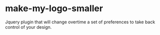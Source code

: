 make-my-logo-smaller
====================

Jquery plugin that will change overtime a set of preferences to take back control of your design.
